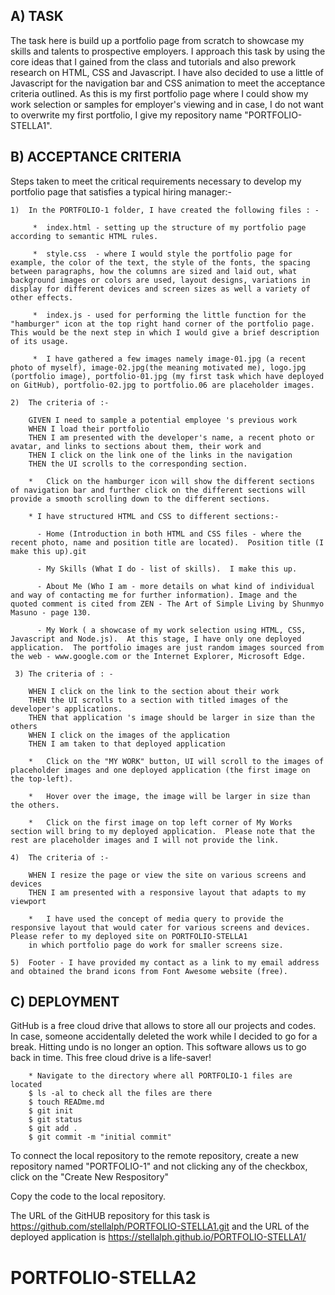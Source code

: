## A) TASK

The task here is build up a portfolio page from scratch to showcase my skills and talents to prospective employers.  I approach this task by using the core ideas that I gained from the class and tutorials and also prework research on HTML, CSS and Javascript.  I have also decided to use a little of Javascript for the navigation bar and CSS animation to meet the acceptance criteria outlined.  As this is my first portfolio page where I could show my work selection or samples for employer's viewing and in case, I do not want to overwrite my first portfolio, I give my repository name "PORTFOLIO-STELLA1".


## B) ACCEPTANCE CRITERIA

Steps taken to meet the critical requirements necessary to develop my portfolio page that satisfies a typical hiring manager:-

    1)  In the PORTFOLIO-1 folder, I have created the following files : -

         *  index.html - setting up the structure of my portfolio page according to semantic HTML rules.

         *  style.css  - where I would style the portfolio page for example, the color of the text, the style of the fonts, the spacing between paragraphs, how the columns are sized and laid out, what background images or colors are used, layout designs, variations in display for different devices and screen sizes as well a variety of other effects.
            
         *  index.js - used for performing the little function for the "hamburger" icon at the top right hand corner of the portfolio page. This would be the next step in which I would give a brief description of its usage.
            
         *  I have gathered a few images namely image-01.jpg (a recent photo of myself), image-02.jpg(the meaning motivated me), logo.jpg (portfolio image), portfolio-01.jpg (my first task which have deployed on GitHub), portfolio-02.jpg to portfolio.06 are placeholder images.
  
    2)  The criteria of :-
        
        GIVEN I need to sample a potential employee 's previous work 
        WHEN I load their portfolio
        THEN I am presented with the developer's name, a recent photo or avatar, and links to sections about them, their work and 
        THEN I click on the link one of the links in the navigation
        THEN the UI scrolls to the corresponding section.

        *   Click on the hamburger icon will show the different sections of navigation bar and further click on the different sections will provide a smooth scrolling down to the different sections.

        * I have structured HTML and CSS to different sections:-

          - Home (Introduction in both HTML and CSS files - where the recent photo, name and position title are located).  Position title (I make this up).git 

          - My Skills (What I do - list of skills).  I make this up.

          - About Me (Who I am - more details on what kind of individual and way of contacting me for further information). Image and the quoted comment is cited from ZEN - The Art of Simple Living by Shunmyo Masuno - page 130.

          - My Work ( a showcase of my work selection using HTML, CSS, Javascript and Node.js).  At this stage, I have only one deployed application.  The portfolio images are just random images sourced from the web - www.google.com or the Internet Explorer, Microsoft Edge.

     3) The criteria of : -

        WHEN I click on the link to the section about their work
        THEN the UI scrolls to a section with titled images of the developer's applications.
        THEN that application 's image should be larger in size than the others
        WHEN I click on the images of the application
        THEN I am taken to that deployed application

        *   Click on the "MY WORK" button, UI will scroll to the images of placeholder images and one deployed application (the first image on the top-left).

        *   Hover over the image, the image will be larger in size than the others.

        *   Click on the first image on top left corner of My Works section will bring to my deployed application.  Please note that the rest are placeholder images and I will not provide the link.

    4)  The criteria of :-

        WHEN I resize the page or view the site on various screens and devices
        THEN I am presented with a responsive layout that adapts to my viewport

        *   I have used the concept of media query to provide the responsive layout that would cater for various screens and devices.  Please refer to my deployed site on PORTFOLIO-STELLA1
        in which portfolio page do work for smaller screens size.

    5)  Footer - I have provided my contact as a link to my email address and obtained the brand icons from Font Awesome website (free).   


 ## C)  DEPLOYMENT

 GitHub is a free cloud drive that allows to store all our projects and codes.  In case, someone accidentally deleted the work while I decided to go for a break.  Hitting undo is no longer an option.  This software allows us to go back in time.  This free cloud drive is a life-saver!  

        * Navigate to the directory where all PORTFOLIO-1 files are located
        $ ls -al to check all the files are there
        $ touch READme.md
        $ git init
        $ git status
        $ git add .
        $ git commit -m "initial commit"
    
To connect the local repository to the remote repository, create a new repository named "PORTFOLIO-1" and not clicking any of the checkbox, click on the "Create New Respository"

Copy the code to the local repository.

The URL of the GitHUB repository for this task is https://github.com/stellalph/PORTFOLIO-STELLA1.git and the URL of the deployed application is https://stellalph.github.io/PORTFOLIO-STELLA1/
# PORTFOLIO-STELLA2

